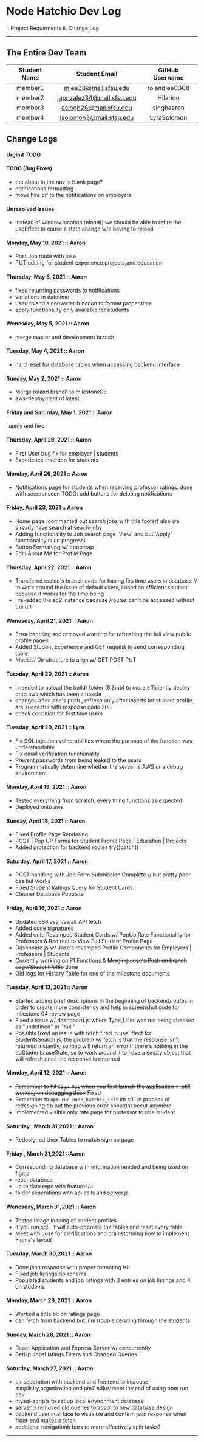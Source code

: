 # Node Hatchio Dev Log

i. Project Requirments
ii. Change Log

---

## The Entire Dev Team

| Student Name |       Student Email       | GitHub Username |
| :----------: | :-----------------------: | :-------------: |
|   member1    |   mlee38@mail.sfsu.edu    |  rolandlee0308  |
|   member2    | jgonzalez34@mail.sfsu.edu |    Hilarioo     |
|   member3    |  asingh26@mail.sfsu.edu   |   singhaaron    |
|   member4    |  lsolomon3@mail.sfsu.edu  |   LyraSolomon   |

## Change Logs

#### Urgent TODO

#### TODO (Bug Fixes)

- the about in the nav is blank page?
- notifications formatting
- move hire gif to the notifications on employers

#### Unresolved Issues

- instead of window.location.reload() we should be able to refire the useEffect to cause a state change w/o having to reload

#### Monday, May 10, 2021 :: Aaron

- Post Job route with jose
- PUT editing for student experience,projects,and education

#### Thursday, May 8, 2021 :: Aaron

- fixed returning passwords to notifications
- variations in datetime
- used roland's converter function to format proper time
- apply functionality only available for students

#### Wenesday, May 5, 2021 :: Aaron

- merge master and development branch

#### Tuesday, May 4, 2021 :: Aaron

- hard reset for database tables when accessing backend interface

#### Sunday, May 2, 2021 :: Aaron

- Merge roland branch to milestone03
- aws-deployment of latest

#### Friday and Saturday, May 1, 2021 :: Aaron

-apply and hire

#### Thursday, April 29, 2021 :: Aaron

- First User bug fix for employer | students
- Experience insertion for students

#### Monday, April 26, 2021 :: Aaron

- Notifications page for students when receiving professor ratings. done with seen/unseen TODO: add buttons for deleting notifications

#### Friday, April 23, 2021 :: Aaron

- Home page (commented out search jobs with title footer) also we already have search at seach-jobs
- Adding functionality to Job search page 'View' and but 'Apply' functionality is (in progress)
- Button Formatting w/ bootstrap
- Editi About Me for Profile Page

#### Thursday, April 22, 2021 :: Aaron

- Transfered roalnd's branch code for hasing firs time users in database // to work around the issue of default users, i used an efficient solution because it works for the time being
- I re-added the ec2 instance because /routes can't be accessed without the url

#### Wenesday, April 21, 2021 :: Aaron

- Error handling and removed warning for refreshing the full view public profile pages
- Added Student Experience and GET request to send corresponding table
- Models/ Dir structure to align w/ GET POST PUT

#### Tuesday, April 20, 2021 :: Aaron

- I needed to upload the build/ folder (8.3mb) to more efficiently deploy onto aws which has been a hassle
- changes after jose's push , refresh only after inserts for student profile are succesful with response code 200
- check condition for first time users

#### Tuesday, April 20, 2021 :: Lyra

- Fix SQL injection vulnerabilities where the purpose of the function was understandable
- Fix email verification functionality
- Prevent passwords from being leaked to the users
- Programmatically determine whether the server is AWS or a debug environment

#### Monday, April 19, 2021 :: Aaron

- Tested everything from scratch, every thing functions as expected
- Deployed onto aws

#### Sunday, April 18, 2021 :: Aaron

- Fixed Profile Page Rendering
- POST | Pop UP Forms for Student Profile Page | Education | Projects
- Added protection for backend routes try{}catch()

#### Saturday, April 17, 2021 :: Aaron

- POST handling with Job Form Submission Complete // but pretty poor css but works
- Fixed Student Ratings Query for Student Cards
- Cleaner Database Populate

#### Friday, April 16, 2021 :: Aaron

- Updated ES6 asyn/await API fetch
- Added code signatures
- Added onto Revamped Student Cards w/ PopUp Rate Functionality for Professors & Redirect to View Full Student Profile Page
- Dashboard.js w/ Jose's revamped Profile Components for Employers | Professors | Students
- Currently working on P1 Functions & ~~Merging Jose's Push on branch page/StudentPofile~~ done
- Old logs for History Table for one of the milestone documents

#### Tuesday, April 13, 2021 :: Aaron

- Started adding brief descriptions in the beginning of backend/routes in order to create more consistency and help in screenshot code for milestone 04 review page
- Fixed a issue w/ dashboard.js where Type_User was not being checked as "undefined" or "null"
- Possibly fixed an issue with fetch fired in useEffect for StudentsSearch.js, the problem w/ fetch is that the response isn't returned instantly, so map will return an error if there's nothing in the dbStudents useState, so to work around it to have a empty object that will refresh once the response is returned

#### Monday, April 12, 2021 :: Aaron

- ~~Remember to hit `Sign Out` when you first launch the application <- still working on debugging this>~~ Fixed
- Remember to `npm run node_hatchio_init` im still in process of redesigning db but the previous error shouldnt occur anymore
- Implemented visible only rate page for professor to rate student

#### Saturday , March 31,2021 :: Aaron

- Redesigned User Tables to match sign up page

#### Friday , March 31,2021 ::Aaron

- Corresponding database with information needed and being used on figma
- reset database
- up to date repo with features/u
- folder seperations with api calls and server.js

#### Wenesday, March 31,2021 :: Aaron

- Tested Image loading of student profiles
- if you run sql , it will auto-populate the tables and reset every table
- Meet with Jose for clarifications and brainstorming how to implement Figma's layout

#### Tuesday, March 30,2021 :: Aaron

- Done json response with proper formating ish
- Fixed job listings db schema
- Populated students and job listings with 3 entries on job listings and 4 on students

#### Monday, March 29, 2021 :: Aaron

- Worked a little bit on ratings page
- can fetch from backend but, i'm trouble iterating through the students

#### Sunday, March 28, 2021 :: Aaron

- React Application and Express Server w/ concurrently
- SetUp JobsListings Filters and Changed Queries

#### Saturday, March 27, 2021 :: Aaron

- dir seperation with backend and frontend to increase simplicity,organization,and pm2 adjustment instead of using npm run dev
- mysql-scripts to set up local environment database
- server.js removed old queries to adapt to new database design
- backend user interface to visualize and confirm json response when front-end makes a fetch
- additional navigationb bars to more effectively split tasks?

---

